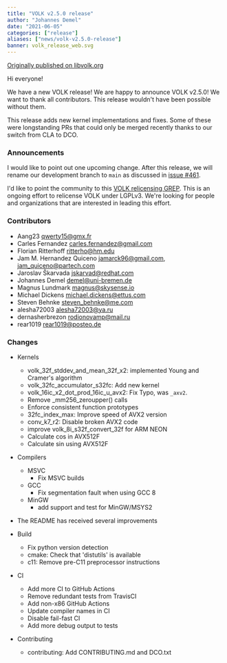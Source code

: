 ```yaml
---
title: "VOLK v2.5.0 release"
author: "Johannes Demel"
date: "2021-06-05"
categories: ["release"]
aliases: ["news/volk-v2.5.0-release"]
banner: volk_release_web.svg
---
```


[Originally published on libvolk.org](https://www.libvolk.org/release-v250.html)


Hi everyone!

We have a new VOLK release! We are happy to announce VOLK v2.5.0! We want to thank all contributors. This release wouldn't have been possible without them.

This release adds new kernel implementations and fixes. Some of these were longstanding PRs that could only be merged recently thanks to our switch from CLA to DCO.

### Announcements

I would like to point out one upcoming change. After this release, we will rename our development branch to `main` as discussed in [issue #461](https://github.com/gnuradio/volk/issues/461).


I'd like to point the community to this [VOLK relicensing GREP](https://github.com/gnuradio/greps/pull/33).
This is an ongoing effort to relicense VOLK under LGPLv3.
We're looking for people and organizations that are interested in leading this effort.

### Contributors

* Aang23 <qwerty15@gmx.fr>
* Carles Fernandez <carles.fernandez@gmail.com>
* Florian Ritterhoff <ritterho@hm.edu>
* Jam M. Hernandez Quiceno <jamarck96@gmail.com>, <jam_quiceno@partech.com>
* Jaroslav Škarvada <jskarvad@redhat.com>
* Johannes Demel <demel@uni-bremen.de>
* Magnus Lundmark <magnus@skysense.io>
* Michael Dickens <michael.dickens@ettus.com>
* Steven Behnke <steven_behnke@me.com>
* alesha72003 <alesha72003@ya.ru>
* dernasherbrezon <rodionovamp@mail.ru>
* rear1019 <rear1019@posteo.de>


### Changes

* Kernels
    - volk_32f_stddev_and_mean_32f_x2: implemented Young and Cramer's algorithm
    - volk_32fc_accumulator_s32fc: Add new kernel
    - volk_16ic_x2_dot_prod_16ic_u_avx2: Fix Typo, was `_axv2`.
    - Remove _mm256_zeroupper() calls
    - Enforce consistent function prototypes
    - 32fc_index_max: Improve speed of AVX2 version
    - conv_k7_r2: Disable broken AVX2 code
    - improve volk_8i_s32f_convert_32f for ARM NEON
    - Calculate cos in AVX512F
    - Calculate sin using AVX512F


* Compilers
    - MSVC
        - Fix MSVC builds
    - GCC
        - Fix segmentation fault when using GCC 8
    - MinGW
        - add support and test for MinGW/MSYS2

* The README has received several improvements

* Build
    - Fix python version detection
    - cmake: Check that 'distutils' is available
    - c11: Remove pre-C11 preprocessor instructions

* CI
    - Add more CI to GitHub Actions
    - Remove redundant tests from TravisCI
    - Add non-x86 GitHub Actions
    - Update compiler names in CI
    - Disable fail-fast CI
    - Add more debug output to tests

* Contributing
    - contributing: Add CONTRIBUTING.md and DCO.txt
